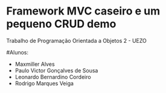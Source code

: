 # Framework MVC caseiro e um pequeno CRUD demo

Trabalho de Programação Orientada a Objetos 2 - UEZO

#Alunos:

- Maxmiller Alves
- Paulo Victor Gonçalves de Sousa
- Leonardo Bernardino Cordeiro
- Rodrigo Marques Veiga
